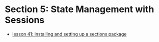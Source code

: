 # Section 5: State Management with Sessions

- [lesson 41: installing and setting up a sections package](./041-install-and-setting-up-a-session-package/README.md)

